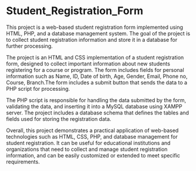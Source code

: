 # Student_Registration_Form

This project is a web-based student registration form implemented using HTML, PHP, and a database management system. The goal of the project is to collect student registration information and store it in a database for further processing.

The project is an HTML and CSS implementation of a student registration form, designed to collect important information about new students registering for a course or program. The form includes fields for personal information such as Name, ID, Date of birth, Age, Gender, Email, Phone no, Course, Branch.The form includes a submit button that sends the data to a PHP script for processing.

The PHP script is responsible for handling the data submitted by the form, validating the data, and inserting it into a MySQL database using XAMPP server. The project includes a database schema that defines the tables and fields used for storing the registration data.

Overall, this project demonstrates a practical application of web-based technologies such as HTML, CSS, PHP, and database management for student registration. It can be useful for educational institutions and organizations that need to collect and manage student registration information, and can be easily customized or extended to meet specific requirements.

